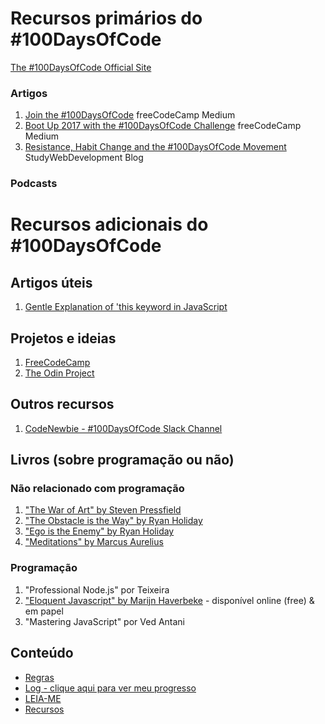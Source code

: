 # Recursos primários do #100DaysOfCode

[The #100DaysOfCode Official Site](http://100daysofcode.com/)

### Artigos

1. [Join the #100DaysOfCode](https://medium.freecodecamp.com/join-the-100daysofcode-556ddb4579e4) freeCodeCamp Medium
2. [Boot Up 2017 with the #100DaysOfCode Challenge](https://medium.freecodecamp.com/start-2017-with-the-100daysofcode-improved-and-updated-18ce604b237b) freeCodeCamp Medium 
3. [Resistance, Habit Change and the #100DaysOfCode Movement](https://studywebdevelopment.com/100-days-of-code.html) StudyWebDevelopment Blog

### Podcasts

# Recursos adicionais do #100DaysOfCode

## Artigos úteis

1. [Gentle Explanation of 'this keyword in JavaScript](http://rainsoft.io/gentle-explanation-of-this-in-javascript/)

## Projetos e ideias

1. [FreeCodeCamp](https://www.freecodecamp.com)
2. [The Odin Project](http://www.theodinproject.com/)

## Outros recursos

1. [CodeNewbie - #100DaysOfCode Slack Channel](https://codenewbie.typeform.com/to/uwsWlZ)

## Livros (sobre programação ou não)

### Não relacionado com programação

1. ["The War of Art" by Steven Pressfield](http://www.goodreads.com/book/show/1319.The_War_of_Art)
2. ["The Obstacle is the Way" by Ryan Holiday](http://www.goodreads.com/book/show/18668059-the-obstacle-is-the-way?ac=1&from_search=true)
3. ["Ego is the Enemy" by Ryan Holiday](http://www.goodreads.com/book/show/27036528-ego-is-the-enemy?from_search=true&search_version=service)
4. ["Meditations" by Marcus Aurelius](https://www.goodreads.com/book/show/662925.Meditations)

### Programação

1. "Professional Node.js" por Teixeira
2. ["Eloquent Javascript" by Marijn Haverbeke](http://eloquentjavascript.net/) - disponível online (free) & em papel
3. "Mastering JavaScript" por Ved Antani

## Conteúdo

* [Regras](regras.md)
* [Log - clique aqui para ver meu progresso](log.md)
* [LEIA-ME](LEIAME.md)
* [Recursos](recursos.md)
